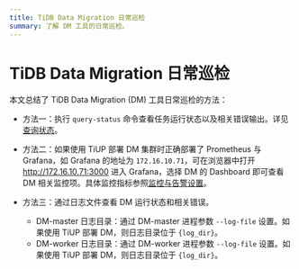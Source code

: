 ```yaml
---
title: TiDB Data Migration 日常巡检
summary: 了解 DM 工具的日常巡检。
---
```


# TiDB Data Migration 日常巡检

本文总结了 TiDB Data Migration (DM) 工具日常巡检的方法：

+ 方法一：执行 `query-status` 命令查看任务运行状态以及相关错误输出。详见[查询状态](/dm/dm-query-status.md)。

+ 方法二：如果使用 TiUP 部署 DM 集群时正确部署了 Prometheus 与 Grafana，如 Grafana 的地址为 `172.16.10.71`，可在浏览器中打开 <http://172.16.10.71:3000> 进入 Grafana，选择 DM 的 Dashboard 即可查看 DM 相关监控项。具体监控指标参照[监控与告警设置](/dm/monitor-a-dm-cluster.md)。

+ 方法三：通过日志文件查看 DM 运行状态和相关错误。

    - DM-master 日志目录：通过 DM-master 进程参数 `--log-file` 设置。如果使用 TiUP 部署 DM，则日志目录位于 `{log_dir}`。
    - DM-worker 日志目录：通过 DM-worker 进程参数 `--log-file` 设置。如果使用 TiUP 部署 DM，则日志目录位于 `{log_dir}`。

